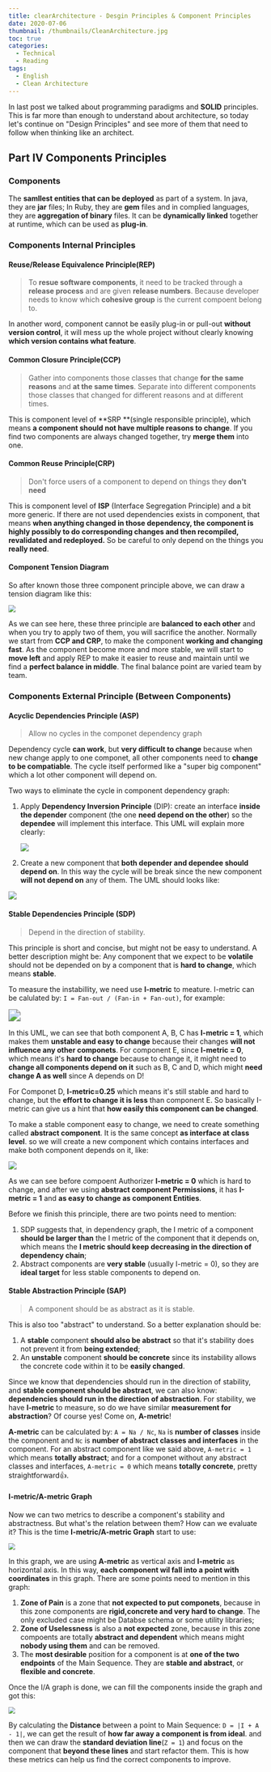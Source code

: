 ```yaml
---
title: clearArchitecture - Desgin Principles & Component Principles
date: 2020-07-06
thumbnail: /thumbnails/CleanArchitecture.jpg
toc: true
categories:
  - Technical
  - Reading
tags:
  - English
  - Clean Architecture
---
```


In last post we talked about programming paradigms and **SOLID** principles. This is far more than enough to understand about architecture, so today let's continue on "Design Principles" and see more of them that need to follow when thinking like an architect.

<!-- more -->

## Part IV Components Principles

### Components

The **samllest entities that can be deployed** as part of a system. In java, they are **jar** files; In Ruby, they are **gem** files and in complied languages, they are **aggregation of binary** files. It can be **dynamically linked** together at runtime, which can be used as **plug-in**.

### Components Internal Principles

#### Reuse/Release Equivalence Principle(REP)

> To **resue software components**, it need to be tracked through a **release process** and are given **release numbers**. Because developer needs to know which **cohesive group** is the current compoent belong to.

In another word, component cannot be easily plug-in or pull-out **without version control**, it will mess up the whole project without clearly knowing **which version contains what feature**.

#### Common Closure Principle(CCP)

> Gather into components those classes that change **for the same reasons** and **at the same times**. Separate into different components those classes that changed for different reasons and at different times.

This is component level of **SRP **(single responsible principle), which means **a component should not have multiple reasons to change**. If you find two components are always changed together, try **merge them** into one.

#### Common Reuse Principle(CRP) 

> Don't force users of a component to depend on things they **don't need**

This is component level of **ISP** (Interface Segregation Principle) and a bit more generic. If there are not used dependencies exists in component, that means **when anything changed in those dependency, the component is highly possibly to do corresponding changes and then recompiled, revalidated and redeployed.** So be careful to only depend on the things you **really need**.

#### Component Tension Diagram

So after known those three component principle above, we can draw a tension diagram like this:

<img src="https://raw.githubusercontent.com/Yunze-Li/BlogPictures/master/BlogPictures/pictures/component_tension_diagram.png" style="zoom:90%;" />

As we can see here, these three principle are **balanced to each other** and when you try to apply two of them, you will sacrifice the another. Normally we start from **CCP and CRP**, to make the component **working and changing fast**. As the component become more and more stable, we will start to **move left** and apply REP to make it easier to reuse and maintain until we find a **perfect balance in middle**. The final balance point are varied team by team.

### Components External Principle (Between Components)

#### Acyclic Dependencies Principle (ASP)

> Allow no cycles in the componet dependency graph

Dependency cycle **can work**, but **very difficult to change** because when new change apply to one componet, all other components need to **change to be compatiable**. The cycle itself performed like a "super big component" which a lot other component will depend on. 

Two ways to eliminate the cycle in component dependency graph:

1. Apply **Dependency Inversion Principle** (DIP): create an interface **inside the depender** component (the one **need depend on the other**) so the **dependee** will implement this interface. This UML will explain more clearly:

   ![](https://raw.githubusercontent.com/Yunze-Li/BlogPictures/master/BlogPictures/pictures/ASP_interface_solution.png)

2.  Create a new component that **both depender and dependee should depend on**. In this way the cycle will be break since the new component **will not depend on** any of them. The UML should looks like:

   ![](https://raw.githubusercontent.com/Yunze-Li/BlogPictures/master/BlogPictures/pictures/ASP_new_component_solution.png)

#### Stable Dependencies Principle (SDP)

> Depend in the direction of stability.

This principle is short and concise, but might not be easy to understand. A better description might be: Any component that we expect to be **volatile** should not be depended on by a component that is **hard to change**, which means **stable**. 

To measure the instabillity, we need use **I-metric** to meature. I-metric can be calulated by: `I = Fan-out / (Fan-in + Fan-out)`, for example:

<img src="https://raw.githubusercontent.com/Yunze-Li/BlogPictures/master/BlogPictures/pictures/SDP_I_Metric.png" style="zoom:150%;" />

In this UML, we can see that both component A, B, C has **I-metric = 1**, which makes them **unstable and easy to change** because their changes **will not influence any other componets**. For component E, since **I-metric = 0**, which means it's **hard to change** because to change it, it might need to **change all components depend on it** such as B, C and D, which might **need change A as well** since A depends on D!  

For Componet D, **I-metric=0.25** which means it's still stable and hard to change, but the **effort to change it is less** than component E. So basically I-metric can give us a hint that **how easily this component can be changed**.

To make a stable component easy to change, we need to create something called **abstract component**. It is the same concept **as interface at class level**. so we will create a new component which contains interfaces and make both component depends on it, like:

![](https://raw.githubusercontent.com/Yunze-Li/BlogPictures/master/BlogPictures/pictures/SDP_Abstract_Component.png)

As we can see before compoent Authorizer **I-metric = 0** which is hard to change, and after we using **abstract component Permissions**, it has **I-metric = 1** and **as easy to change as component Entities**. 

Before we finish this principle, there are two points need to mention:

1. SDP suggests that, in dependency graph, the I metric of a component **should be larger than** the I metric of the component that it depends on, which means the **I metric should keep decreasing in the direction of dependency chain**;
2. Abstract components are **very stable** (usually I-metric = 0), so they are **ideal target** for less stable components to depend on.  

#### Stable Abstraction Principle (SAP)

> A component should be as abstract as it is stable.

This is also too "abstract" to understand. So a better explanation should be: 

1. A **stable** component **should also be abstract** so that it's stability does not prevent it from **being extended**;
2. An **unstable** component **should be concrete** since its instability allows the concrete code within it to be **easily changed**.

Since we know that dependencies should run in the direction of stability, and **stable component should be abstract**, we can also know: **dependencies should run in the direction of abstraction**. For stability, we have **I-metric** to measure, so do we have similar **measurement for abstraction**? Of course yes! Come on, **A-metric**!

**A-metric** can be calculated by: `A = Na / Nc`, `Na` is **number of classes** inside the component and `Nc` is **number of abstract classes and interfaces** in the component. For an abstract component like we said above, `A-metric = 1` which means **totally abstract**; and for a componet without any abstract classes and interfaces, `A-metric = 0` which means **totally concrete**, pretty straightforward👍.

#### I-metric/A-metric Graph

Now we can two metrics to describe a component's stability and abstractness. But what's the relation between them? How can we evaluate it? This is the time **I-metric/A-metric Graph** start to use:

<img src="https://raw.githubusercontent.com/Yunze-Li/BlogPictures/master/BlogPictures/pictures/IA_Graph.png" style="zoom:80%;" />

In this graph, we are using **A-metric** as vertical axis and **I-metric** as horizontal axis. In this way, **each component wil fall into a point with coordinates** in this graph. There are some points need to mention in this graph:

1. **Zone of Pain** is a zone that **not expected to put componets**, because in this zone components are **rigid,concrete and very hard to change**. The only excluded case might be Databse schema or some utility libraries;
2. **Zone of Uselessness** is also a **not expected** zone, because in this zone compoents are totally **abstract and dependent** which means might **nobody using them** and can be removed.
3. The **most desirable** position for a component is at **one of the two endpoints** of the Main Sequence. They are **stable and abstract**, or **flexible and concrete**.

Once the I/A graph is done, we can fill the components inside the graph and got this:

<img src="https://raw.githubusercontent.com/Yunze-Li/BlogPictures/master/BlogPictures/pictures/IA_Graph_fill.png" style="zoom:80%;" />

By calculating the **Distance** between a point to Main Sequence: `D = |I + A - 1|`, we can get the result of **how far away a component is from ideal**. and then we can draw the **standard deviation line**(`Z = 1`) and focus on the component that **beyond these lines** and start refactor them. This is how these metrics can help us find the correct components to improve.

 